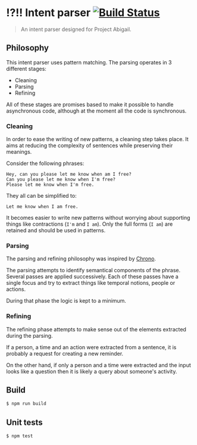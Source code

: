 # :interrobang::bangbang: Intent parser [![Build Status](https://travis-ci.org/fxbox/intent-parser.svg?branch=master)](https://travis-ci.org/fxbox/intent-parser)

> An intent parser designed for Project Abigail.

## Philosophy

This intent parser uses pattern matching. The parsing operates in 3 
different stages:

* Cleaning
* Parsing
* Refining

All of these stages are promises based to make it possible to handle 
asynchronous code, although at the moment all the code is synchronous.

### Cleaning

In order to ease the writing of new patterns, a cleaning step takes place. It 
aims at reducing the complexity of sentences while preserving their meanings.

Consider the following phrases:
```
Hey, can you please let me know when am I free?
Can you please let me know when I'm free?
Please let me know when I'm free.
```

They all can be simplified to:
```
Let me know when I am free.
```

It becomes easier to write new patterns without worrying about supporting 
things like contractions (`I'm` and `I am`). Only the full forms (`I am`) are 
retained and should be used in patterns.

### Parsing

The parsing and refining philosophy was inspired by [Chrono](https://github.com/wanasit/chrono).

The parsing attempts to identify semantical components of the phrase. Several 
passes are applied successively. Each of these passes have a single focus and 
try to extract things like temporal notions, people or actions.

During that phase the logic is kept to a minimum.

### Refining

The refining phase attempts to make sense out of the elements extracted during 
the parsing.

If a person, a time and an action were extracted from a sentence, it is probably
a request for creating a new reminder.

On the other hand, if only a person and a time were extracted and the input 
looks like a question then it is likely a query about someone's activity.

## Build

```bash
$ npm run build
```

## Unit tests

```bash
$ npm test
```
